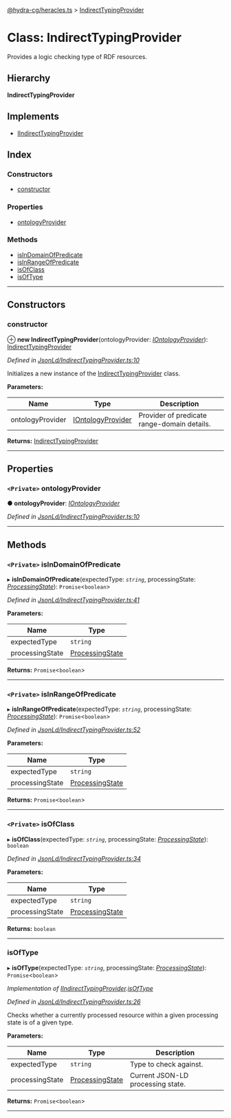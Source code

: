 [@hydra-cg/heracles.ts](../README.md) > [IndirectTypingProvider](../classes/indirecttypingprovider.md)

# Class: IndirectTypingProvider

Provides a logic checking type of RDF resources.

## Hierarchy

**IndirectTypingProvider**

## Implements

* [IIndirectTypingProvider](../interfaces/iindirecttypingprovider.md)

## Index

### Constructors

* [constructor](indirecttypingprovider.md#constructor)

### Properties

* [ontologyProvider](indirecttypingprovider.md#ontologyprovider)

### Methods

* [isInDomainOfPredicate](indirecttypingprovider.md#isindomainofpredicate)
* [isInRangeOfPredicate](indirecttypingprovider.md#isinrangeofpredicate)
* [isOfClass](indirecttypingprovider.md#isofclass)
* [isOfType](indirecttypingprovider.md#isoftype)

---

## Constructors

<a id="constructor"></a>

###  constructor

⊕ **new IndirectTypingProvider**(ontologyProvider: *[IOntologyProvider](../interfaces/iontologyprovider.md)*): [IndirectTypingProvider](indirecttypingprovider.md)

*Defined in [JsonLd/IndirectTypingProvider.ts:10](https://github.com/alien-mcl/Heracles.ts/blob/master/src/JsonLd/IndirectTypingProvider.ts#L10)*

Initializes a new instance of the [IndirectTypingProvider](indirecttypingprovider.md) class.

**Parameters:**

| Name | Type | Description |
| ------ | ------ | ------ |
| ontologyProvider | [IOntologyProvider](../interfaces/iontologyprovider.md) |  Provider of predicate range-domain details. |

**Returns:** [IndirectTypingProvider](indirecttypingprovider.md)

___

## Properties

<a id="ontologyprovider"></a>

### `<Private>` ontologyProvider

**● ontologyProvider**: *[IOntologyProvider](../interfaces/iontologyprovider.md)*

*Defined in [JsonLd/IndirectTypingProvider.ts:10](https://github.com/alien-mcl/Heracles.ts/blob/master/src/JsonLd/IndirectTypingProvider.ts#L10)*

___

## Methods

<a id="isindomainofpredicate"></a>

### `<Private>` isInDomainOfPredicate

▸ **isInDomainOfPredicate**(expectedType: *`string`*, processingState: *[ProcessingState](processingstate.md)*): `Promise`<`boolean`>

*Defined in [JsonLd/IndirectTypingProvider.ts:41](https://github.com/alien-mcl/Heracles.ts/blob/master/src/JsonLd/IndirectTypingProvider.ts#L41)*

**Parameters:**

| Name | Type |
| ------ | ------ |
| expectedType | `string` |
| processingState | [ProcessingState](processingstate.md) |

**Returns:** `Promise`<`boolean`>

___
<a id="isinrangeofpredicate"></a>

### `<Private>` isInRangeOfPredicate

▸ **isInRangeOfPredicate**(expectedType: *`string`*, processingState: *[ProcessingState](processingstate.md)*): `Promise`<`boolean`>

*Defined in [JsonLd/IndirectTypingProvider.ts:52](https://github.com/alien-mcl/Heracles.ts/blob/master/src/JsonLd/IndirectTypingProvider.ts#L52)*

**Parameters:**

| Name | Type |
| ------ | ------ |
| expectedType | `string` |
| processingState | [ProcessingState](processingstate.md) |

**Returns:** `Promise`<`boolean`>

___
<a id="isofclass"></a>

### `<Private>` isOfClass

▸ **isOfClass**(expectedType: *`string`*, processingState: *[ProcessingState](processingstate.md)*): `boolean`

*Defined in [JsonLd/IndirectTypingProvider.ts:34](https://github.com/alien-mcl/Heracles.ts/blob/master/src/JsonLd/IndirectTypingProvider.ts#L34)*

**Parameters:**

| Name | Type |
| ------ | ------ |
| expectedType | `string` |
| processingState | [ProcessingState](processingstate.md) |

**Returns:** `boolean`

___
<a id="isoftype"></a>

###  isOfType

▸ **isOfType**(expectedType: *`string`*, processingState: *[ProcessingState](processingstate.md)*): `Promise`<`boolean`>

*Implementation of [IIndirectTypingProvider](../interfaces/iindirecttypingprovider.md).[isOfType](../interfaces/iindirecttypingprovider.md#isoftype)*

*Defined in [JsonLd/IndirectTypingProvider.ts:26](https://github.com/alien-mcl/Heracles.ts/blob/master/src/JsonLd/IndirectTypingProvider.ts#L26)*

Checks whether a currently processed resource within a given processing state is of a given type.

**Parameters:**

| Name | Type | Description |
| ------ | ------ | ------ |
| expectedType | `string` |  Type to check against. |
| processingState | [ProcessingState](processingstate.md) |  Current JSON-LD processing state. |

**Returns:** `Promise`<`boolean`>

___

